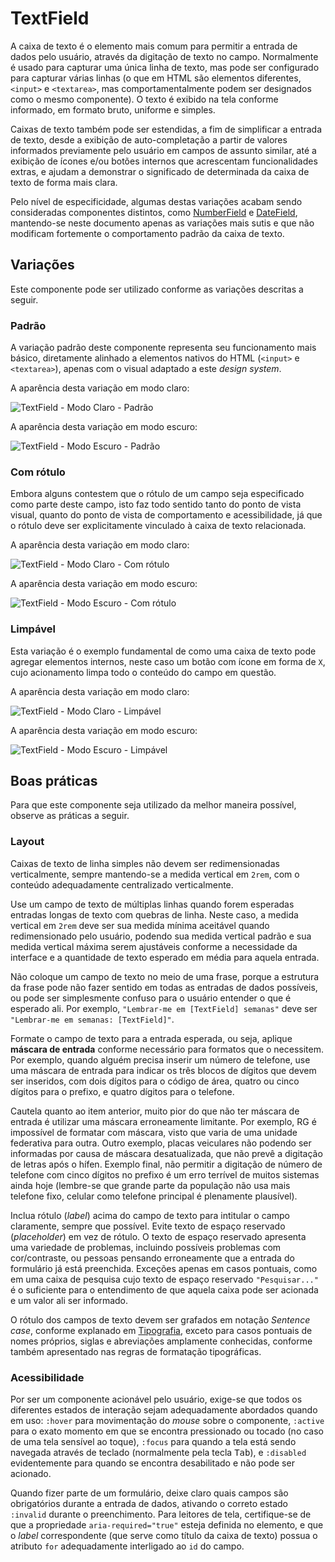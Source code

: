 # TextField

A caixa de texto é o elemento mais comum para permitir a entrada de dados pelo usuário, através da digitação de texto no campo. Normalmente é usado para capturar uma única linha de texto, mas pode ser configurado para capturar várias linhas (o que em HTML são elementos diferentes, `<input>` e `<textarea>`, mas comportamentalmente podem ser designados como o mesmo componente). O texto é exibido na tela conforme informado, em formato bruto, uniforme e simples.

Caixas de texto também pode ser estendidas, a fim de simplificar a entrada de texto, desde a exibição de auto-completação a partir de valores informados previamente pelo usuário em campos de assunto similar, até a exibição de ícones e/ou botões internos que acrescentam funcionalidades extras, e ajudam a demonstrar o significado de determinada da caixa de texto de forma mais clara.

Pelo nível de especificidade, algumas destas variações acabam sendo consideradas componentes distintos, como [NumberField](./number-field.md) e [DateField](./date-field.md), mantendo-se neste documento apenas as variações mais sutis e que não modificam fortemente o comportamento padrão da caixa de texto.

## Variações

Este componente pode ser utilizado conforme as variações descritas a seguir.

### Padrão

A variação padrão deste componente representa seu funcionamento mais básico, diretamente alinhado a elementos nativos do HTML (`<input>` e `<textarea>`), apenas com o visual adaptado a este _design system_.

A aparência desta variação em modo claro:

![TextField - Modo Claro - Padrão](~@source/assets/images/component-textfield-light-standard.png)

A aparência desta variação em modo escuro:

![TextField - Modo Escuro - Padrão](~@source/assets/images/component-textfield-dark-standard.png)

### Com rótulo

Embora alguns contestem que o rótulo de um campo seja especificado como parte deste campo, isto faz todo sentido tanto do ponto de vista visual, quanto do ponto de vista de comportamento e acessibilidade, já que o rótulo deve ser explicitamente vinculado à caixa de texto relacionada.

A aparência desta variação em modo claro:

![TextField - Modo Claro - Com rótulo](~@source/assets/images/component-textfield-light-label.png)

A aparência desta variação em modo escuro:

![TextField - Modo Escuro - Com rótulo](~@source/assets/images/component-textfield-dark-label.png)

### Limpável

Esta variação é o exemplo fundamental de como uma caixa de texto pode agregar elementos internos, neste caso um botão com ícone em forma de `X`, cujo acionamento limpa todo o conteúdo do campo em questão.

A aparência desta variação em modo claro:

![TextField - Modo Claro - Limpável](~@source/assets/images/component-textfield-light-clearable.png)

A aparência desta variação em modo escuro:

![TextField - Modo Escuro - Limpável](~@source/assets/images/component-textfield-dark-clearable.png)

## Boas práticas

Para que este componente seja utilizado da melhor maneira possível, observe as práticas a seguir.

### Layout

Caixas de texto de linha simples não devem ser redimensionadas verticalmente, sempre mantendo-se a medida vertical em `2rem`, com o conteúdo adequadamente centralizado verticalmente.

Use um campo de texto de múltiplas linhas quando forem esperadas entradas longas de texto com quebras de linha. Neste caso, a medida vertical em `2rem` deve ser sua medida mínima aceitável quando redimensionado pelo usuário, podendo sua medida vertical padrão e sua medida vertical máxima serem ajustáveis conforme a necessidade da interface e a quantidade de texto esperado em média para aquela entrada.

Não coloque um campo de texto no meio de uma frase, porque a estrutura da frase pode não fazer sentido em todas as entradas de dados possíveis, ou pode ser simplesmente confuso para o usuário entender o que é esperado ali. Por exemplo, `"Lembrar-me em [TextField] semanas"` deve ser `"Lembrar-me em semanas: [TextField]"`.

Formate o campo de texto para a entrada esperada, ou seja, aplique **máscara de entrada** conforme necessário para formatos que o necessitem. Por exemplo, quando alguém precisa inserir um número de telefone, use uma máscara de entrada para indicar os três blocos de dígitos que devem ser inseridos, com dois dígitos para o código de área, quatro ou cinco dígitos para o prefixo, e quatro dígitos para o telefone.

Cautela quanto ao item anterior, muito pior do que não ter máscara de entrada é utilizar uma máscara erroneamente limitante. Por exemplo, RG é impossível de formatar com máscara, visto que varia de uma unidade federativa para outra. Outro exemplo, placas veiculares não podendo ser informadas por causa de máscara desatualizada, que não prevê a digitação de letras após o hífen. Exemplo final, não permitir a digitação de número de telefone com cinco dígitos no prefixo é um erro terrível de muitos sistemas ainda hoje (lembre-se que grande parte da população não usa mais telefone fixo, celular como telefone principal é plenamente plausível).

Inclua rótulo (_label_) acima do campo de texto para intitular o campo claramente, sempre que possível. Evite texto de espaço reservado (_placeholder_) em vez de rótulo. O texto de espaço reservado apresenta uma variedade de problemas, incluindo possíveis problemas com cor/contraste, ou pessoas pensando erroneamente que a entrada do formulário já está preenchida. Exceções apenas em casos pontuais, como em uma caixa de pesquisa cujo texto de espaço reservado `"Pesquisar..."` é o suficiente para o entendimento de que aquela caixa pode ser acionada e um valor ali ser informado.

O rótulo dos campos de texto devem ser grafados em notação _Sentence case_, conforme explanado em [Tipografia](../guia-visual/tipografia.md#regras-de-formatação), exceto para casos pontuais de nomes próprios, siglas e abreviações amplamente conhecidas, conforme também apresentado nas regras de formatação tipográficas.

### Acessibilidade

Por ser um componente acionável pelo usuário, exige-se que todos os diferentes estados de interação sejam adequadamente abordados quando em uso: `:hover` para movimentação do _mouse_ sobre o componente, `:active` para o exato momento em que se encontra pressionado ou tocado (no caso de uma tela sensível ao toque), `:focus` para quando a tela está sendo navegada através de teclado (normalmente pela tecla <kbd>Tab</kbd>), e `:disabled` evidentemente para quando se encontra desabilitado e não pode ser acionado.

Quando fizer parte de um formulário, deixe claro quais campos são obrigatórios durante a entrada de dados, ativando o correto estado `:invalid` durante o preenchimento. Para leitores de tela, certifique-se de que a propriedade `aria-required="true"` esteja definida no elemento, e que o _label_ correspondente (que serve como título da caixa de texto) possua o atributo `for` adequadamente interligado ao `id` do campo.
